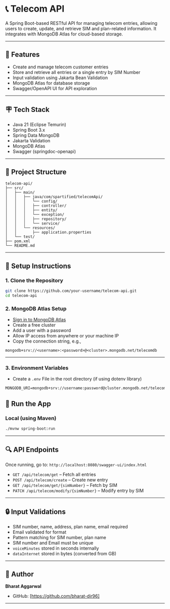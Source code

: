 # 📞 Telecom API

A Spring Boot-based RESTful API for managing telecom entries, allowing users to create, update, and retrieve SIM and plan-related information. It integrates with MongoDB Atlas for cloud-based storage.

---

## 🚀 Features

* Create and manage telecom customer entries
* Store and retrieve all entries or a single entry by SIM Number
* Input validation using Jakarta Bean Validation
* MongoDB Atlas for database storage
* Swagger/OpenAPI UI for API exploration

---

## 🪧 Tech Stack

* Java 21 (Eclipse Temurin)
* Spring Boot 3.x
* Spring Data MongoDB
* Jakarta Validation
* MongoDB Atlas
* Swagger (springdoc-openapi)

---

## 📅 Project Structure

```
telecom-api/
├── src/
│   ├── main/
│   │   ├── java/com/spartified/telecomApi/
│   │   │   └── config/
│   │   │   ├── controller/
│   │   │   ├── entity/
│   │   │   └── exception/
│   │   │   ├── repository/
│   │   │   └── service/
│   │   └── resources/
│   │       ├── application.properties
│   └── test/
├── pom.xml
└── README.md
```

---

## 🔧 Setup Instructions

### 1. Clone the Repository

```bash
git clone https://github.com/your-username/telecom-api.git
cd telecom-api
```

### 2. MongoDB Atlas Setup

* [Sign in to MongoDB Atlas](https://cloud.mongodb.com)
* Create a free cluster
* Add a user with a password
* Allow IP access from anywhere or your machine IP
* Copy the connection string, e.g.,

```
mongodb+srv://<username>:<password>@<cluster>.mongodb.net/telecomdb
```

---

### 3. Environment Variables

* Create a `.env` File in the root directory (if using dotenv library)

```
MONGODB_URI=mongodb+srv://username:password@cluster.mongodb.net/telecomdb
```

## 📅 Run the App

### Local (using Maven)

```bash
./mvnw spring-boot:run
```

---

## 🔍 API Endpoints

Once running, go to: `http://localhost:8080/swagger-ui/index.html`

* `GET /api/telecom/get` – Fetch all entries
* `POST /api/telecom/create` – Create new entry
* `GET /api/telecom/get/{simNumber}` – Fetch by SIM
* `PATCH /api/telecom/modify/{simNumber}` – Modify entry by SIM

---

## 🔒 Input Validations

* SIM number, name, address, plan name, email required
* Email validated for format
* Pattern matching for SIM number, plan name
* SIM number and Email must be unique
* `voiceMinutes` stored in seconds internally
* `dataInternet` stored in bytes (converted from GB)

---

## 🌟 Author

**Bharat Aggarwal**

* GitHub: [https://github.com/bharat-dir96]

---
